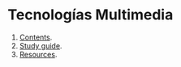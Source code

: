 # Tecnologías Multimedia

1. [Contents](https://raw.githubusercontent.com/Tecnologias-multimedia/Tecnologias-multimedia.github.io/master/contents/index.html).
2. [Study guide](https://tecnologias-multimedia.github.io/study_guide).
3. [Resources]().

